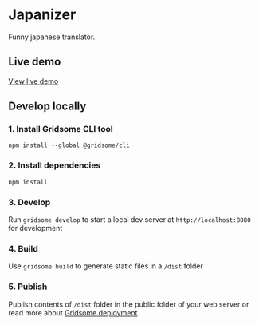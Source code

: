 # Japanizer

Funny japanese translator.

## Live demo

[View live demo](https://lejtzen.github.io/japanizer/)

## Develop locally

### 1. Install Gridsome CLI tool

`npm install --global @gridsome/cli`

### 2. Install dependencies

`npm install`

### 3. Develop

Run `gridsome develop` to start a local dev server at `http://localhost:8080` for development

### 4. Build

Use `gridsome build` to generate static files in a `/dist` folder

### 5. Publish

Publish contents of `/dist` folder in the public folder of your web server or read more about [Gridsome deployment](https://gridsome.org/docs/deployment/)
